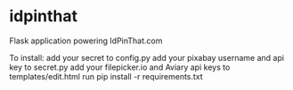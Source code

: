 idpinthat
===========

Flask application powering IdPinThat.com

To install:
add your secret to config.py
add your pixabay username and api key to secret.py
add your filepicker.io and Aviary api keys to templates/edit.html
run pip install -r requirements.txt
